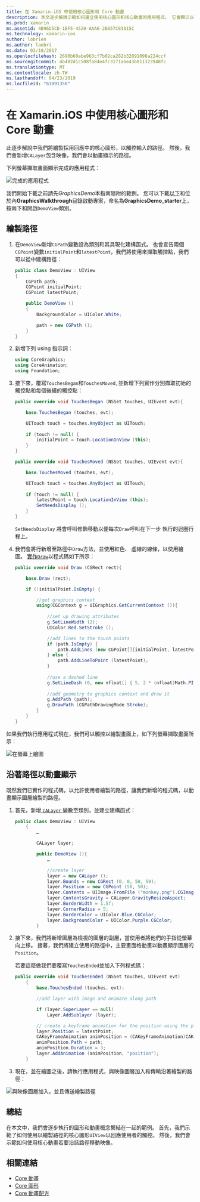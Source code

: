 ```yaml
---
title: 在 Xamarin.iOS 中使用核心圖形和 Core 動畫
description: 本文逐步解說示範如何建立使用核心圖形和核心動畫的應用程式。 它會顯示以回應使用者的觸控式螢幕上繪製的方式，以及如何以動畫顯示沿著路徑移動映像。
ms.prod: xamarin
ms.assetid: 4B96D5CD-1BF5-4520-AAA6-2B857C83815C
ms.technology: xamarin-ios
author: lobrien
ms.author: laobri
ms.date: 03/18/2017
ms.openlocfilehash: 2690b60abe963cf7b02ca282b32091098a224ccf
ms.sourcegitcommit: 4b402d1c508fa84e4fc3171a6e43b811323948fc
ms.translationtype: MT
ms.contentlocale: zh-TW
ms.lasthandoff: 04/23/2019
ms.locfileid: "61091350"
---
```

# <a name="using-core-graphics-and-core-animation-in-xamarinios"></a>在 Xamarin.iOS 中使用核心圖形和 Core 動畫

此逐步解說中我們將繪製採用回應中的核心圖形，以觸控輸入的路徑。 然後，我們會新增`CALayer`包含映像，我們會以動畫顯示的路徑。

下列螢幕擷取畫面顯示完成的應用程式：

![](graphics-animation-walkthrough-images/00-final-app.png "完成的應用程式")

我們開始下載之前請先*GraphicsDemo*本指南隨附的範例。 您可以下載[以下](https://developer.xamarin.com/samples/monotouch/GraphicsAndAnimation/)和位於內**GraphicsWalkthrough**目錄啟動專案，命名為**GraphicsDemo_starter**上，按兩下和開啟`DemoView`類別。

## <a name="drawing-a-path"></a>繪製路徑


1. 在`DemoView`新增`CGPath`變數設為類別和其具現化建構函式。 也會宣告兩個`CGPoint`變數`initialPoint`和`latestPoint`，我們將使用來擷取觸控點，我們可以從中建構路徑：
    
    ```csharp
    public class DemoView : UIView
    {
        CGPath path;
        CGPoint initialPoint;
        CGPoint latestPoint;
    
        public DemoView ()
        {
            BackgroundColor = UIColor.White;
    
            path = new CGPath ();
        }
    }
    ```

2. 新增下列 using 指示詞：

    ```csharp
    using CoreGraphics;
    using CoreAnimation;
    using Foundation;
    ```

3. 接下來，覆寫`TouchesBegan`和`TouchesMoved,`並新增下列實作分別擷取初始的觸控點和每個後續的觸控點：

    ```csharp
    public override void TouchesBegan (NSSet touches, UIEvent evt){
    
        base.TouchesBegan (touches, evt);
    
        UITouch touch = touches.AnyObject as UITouch;
        
        if (touch != null) {
            initialPoint = touch.LocationInView (this);
        }
    }
    
    public override void TouchesMoved (NSSet touches, UIEvent evt){
    
        base.TouchesMoved (touches, evt);
    
        UITouch touch = touches.AnyObject as UITouch;
        
        if (touch != null) {
            latestPoint = touch.LocationInView (this);
            SetNeedsDisplay ();
        }
    }
    ```

    `SetNeedsDisplay` 將會呼叫修飾移動以便每次`Draw`呼叫在下一步 執行的迴圈行程上。

4. 我們會將行新增至路徑中`Draw`方法，並使用紅色、 虛線的線條，以使用繪圖。 [實作`Draw`](~/ios/platform/graphics-animation-ios/core-graphics.md)以程式碼如下所示：

    ```csharp
    public override void Draw (CGRect rect){
    
        base.Draw (rect);
    
        if (!initialPoint.IsEmpty) {
    
            //get graphics context
            using(CGContext g = UIGraphics.GetCurrentContext ()){
                    
                //set up drawing attributes
                g.SetLineWidth (2);
                UIColor.Red.SetStroke ();
    
                //add lines to the touch points
                if (path.IsEmpty) {
                    path.AddLines (new CGPoint[]{initialPoint, latestPoint});
                } else {
                    path.AddLineToPoint (latestPoint);
                }
            
                //use a dashed line
                g.SetLineDash (0, new nfloat[] { 5, 2 * (nfloat)Math.PI });
                                
                //add geometry to graphics context and draw it
                g.AddPath (path);       
                g.DrawPath (CGPathDrawingMode.Stroke);
            }
        }
    }
    ```

如果我們執行應用程式現在，我們可以觸控以繪製畫面上，如下列螢幕擷取畫面所示：

![](graphics-animation-walkthrough-images/01-path.png "在螢幕上繪圖")

## <a name="animating-along-a-path"></a>沿著路徑以動畫顯示

既然我們已實作的程式碼，以允許使用者繪製的路徑，讓我們新增的程式碼，以動畫顯示圖層繪製的路徑。

1. 首先，新增[ `CALayer` ](~/ios/platform/graphics-animation-ios/core-animation.md)變數至類別，並建立建構函式：

    ```csharp
    public class DemoView : UIView
        {
            …
    
            CALayer layer;
    
            public DemoView (){
                …
    
                //create layer
                layer = new CALayer ();
                layer.Bounds = new CGRect (0, 0, 50, 50);
                layer.Position = new CGPoint (50, 50);
                layer.Contents = UIImage.FromFile ("monkey.png").CGImage;
                layer.ContentsGravity = CALayer.GravityResizeAspect;
                layer.BorderWidth = 1.5f;
                layer.CornerRadius = 5;
                layer.BorderColor = UIColor.Blue.CGColor;
                layer.BackgroundColor = UIColor.Purple.CGColor;
            }
    ```

2. 接下來，我們將新增圖層為檢視的圖層的副層，當使用者將他們的手指從螢幕向上移。 接著，我們將建立使用的路徑中，主要畫面格動畫以動畫顯示圖層的`Position`。

    若要這麼做我們要覆寫`TouchesEnded`並加入下列程式碼：

    ```csharp
    public override void TouchesEnded (NSSet touches, UIEvent evt)
        {
            base.TouchesEnded (touches, evt);

            //add layer with image and animate along path

            if (layer.SuperLayer == null)
                Layer.AddSublayer (layer);

            // create a keyframe animation for the position using the path
            layer.Position = latestPoint;
            CAKeyFrameAnimation animPosition = (CAKeyFrameAnimation)CAKeyFrameAnimation.FromKeyPath ("position");
            animPosition.Path = path;
            animPosition.Duration = 3;
            layer.AddAnimation (animPosition, "position");
        }
    ```

3. 現在，並在繪圖之後，請執行應用程式，與映像圖層加入和傳輸沿著繪製的路徑：

![](graphics-animation-walkthrough-images/00-final-app.png "與映像圖層加入，並且傳送繪製路徑")

## <a name="summary"></a>總結

在本文中，我們會逐步執行的圖形和動畫概念繫結在一起的範例。 首先，我們示範了如何使用以繪製路徑的核心圖形`UIView`以回應使用者的觸控。 然後，我們會示範如何使用核心動畫若要沿該路徑移動映像。


## <a name="related-links"></a>相關連結

- [Core 動畫](~/ios/platform/graphics-animation-ios/core-animation.md)
- [Core 圖形](~/ios/platform/graphics-animation-ios/core-graphics.md)
- [Core 動畫配方](https://github.com/xamarin/recipes/tree/master/Recipes/ios/animation/coreanimation)
